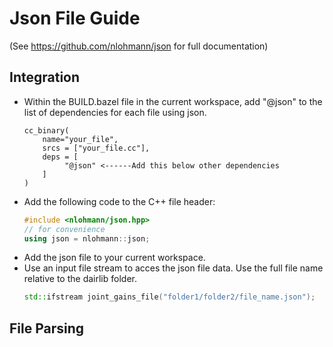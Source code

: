 # Json File Guide
(See https://github.com/nlohmann/json for full documentation)
## Integration
- Within the BUILD.bazel file in the current workspace, add "@json" to the list of dependencies for each file using json.
    ```bazel
    cc_binary(
        name="your_file",
        srcs = ["your_file.cc"],
        deps = [
             "@json" <------Add this below other dependencies
        ]
    )
    ```
- Add the following code to the C++ file header:
  ```cpp
  #include <nlohmann/json.hpp>
  // for convenience
  using json = nlohmann::json;
  ```
- Add the json file to your current workspace.
- Use an input file stream to acces the json file data. Use the full file name relative to the dairlib folder.
  ```cpp
  std::ifstream joint_gains_file("folder1/folder2/file_name.json");
  ```
## File Parsing
